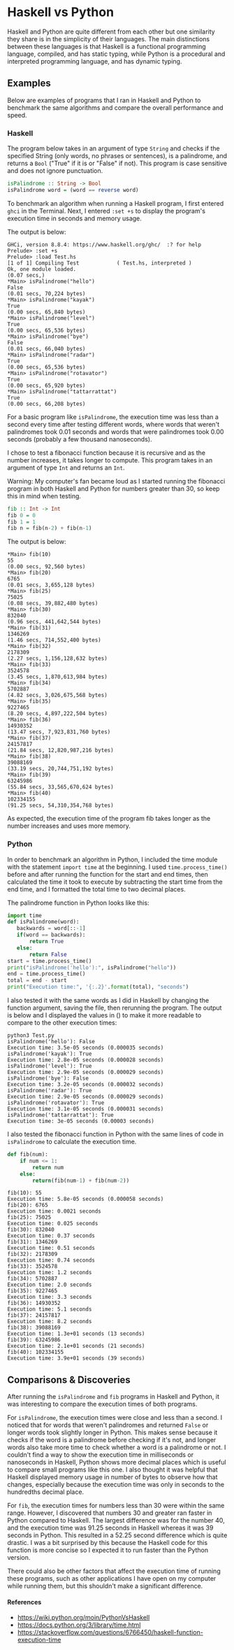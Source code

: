 # Haskell vs Python
Haskell and Python are quite different from each other but one similarity they share is in the simplicity of their languages. The main distinctions between these languages is that Haskell is a functional programming language, compiled, and has static typing, while Python is a procedural and interpreted programming language, and has dynamic typing.

## Examples
Below are examples of programs that I ran in Haskell and Python to benchmark the same algorithms and compare the overall performance and speed.

### Haskell
The program below takes in an argument of type `String` and checks if the specified String (only words, no phrases or sentences), is a palindrome, and returns a `Bool` ("True" if it is or "False" if not). This program is case sensitive and does not ignore punctuation.

```Haskell
isPalindrome :: String -> Bool
isPalindrome word = (word == reverse word)
```

To benchmark an algorithm when running a Haskell program, I first entered `ghci` in the Terminal. Next, I entered `:set +s` to display the program's execution time in seconds and memory usage.

The output is below:
```
GHCi, version 8.8.4: https://www.haskell.org/ghc/  :? for help
Prelude> :set +s
Prelude> :load Test.hs
[1 of 1] Compiling Test            ( Test.hs, interpreted )
Ok, one module loaded.
(0.07 secs,)
*Main> isPalindrome("hello")
False
(0.01 secs, 70,224 bytes)
*Main> isPalindrome("kayak")
True
(0.00 secs, 65,840 bytes)
*Main> isPalindrome("level")
True
(0.00 secs, 65,536 bytes)
*Main> isPalindrome("bye")
False
(0.01 secs, 66,040 bytes)
*Main> isPalindrome("radar")
True
(0.00 secs, 65,536 bytes)
*Main> isPalindrome("rotavator")
True
(0.00 secs, 65,920 bytes)
*Main> isPalindrome("tattarrattat")
True
(0.00 secs, 66,208 bytes)
```

For a basic program like `isPalindrome`, the execution time was less than a second every time after testing different words, where words that weren't palindromes took 0.01 seconds and words that were palindromes took 0.00 seconds (probably a few thousand nanoseconds).

I chose to test a fibonacci function because it is recursive and as the number increases, it takes longer to compute. This program takes in an argument of type `Int` and returns an `Int`.

Warning: My computer's fan became loud as I started running the fibonacci program in both Haskell and Python for numbers greater than 30, so keep this in mind when testing.

```Haskell
fib :: Int -> Int
fib 0 = 0
fib 1 = 1
fib n = fib(n-2) + fib(n-1)
```

The output is below:
```
*Main> fib(10)
55
(0.00 secs, 92,560 bytes)
*Main> fib(20)
6765
(0.01 secs, 3,655,128 bytes)
*Main> fib(25)
75025
(0.08 secs, 39,882,480 bytes)
*Main> fib(30)
832040
(0.96 secs, 441,642,544 bytes)
*Main> fib(31)
1346269
(1.46 secs, 714,552,400 bytes)
*Main> fib(32)
2178309
(2.27 secs, 1,156,128,632 bytes)
*Main> fib(33)
3524578
(3.45 secs, 1,870,613,984 bytes)
*Main> fib(34)
5702887
(4.82 secs, 3,026,675,568 bytes)
*Main> fib(35)
9227465
(8.20 secs, 4,897,222,504 bytes)
*Main> fib(36)
14930352
(13.47 secs, 7,923,831,760 bytes)
*Main> fib(37)
24157817
(21.84 secs, 12,820,987,216 bytes)
*Main> fib(38)
39088169
(33.19 secs, 20,744,751,192 bytes)
*Main> fib(39)
63245986
(55.84 secs, 33,565,670,624 bytes)
*Main> fib(40)
102334155
(91.25 secs, 54,310,354,768 bytes)
```
As expected, the execution time of the program fib takes longer as the number increases and uses more memory.

### Python
In order to benchmark an algorithm in Python, I included the time module with the statement `import time` at the beginning. I used `time.process_time()` before and after running the function for the start and end times, then calculated the time it took to execute by subtracting the start time from the end time, and I formatted the total time to two decimal places.

The palindrome function in Python looks like this:
```Python
import time
def isPalindrome(word):
   backwards = word[::-1]
   if(word == backwards):
       return True
   else:
       return False
start = time.process_time()
print("isPalindrome('hello'):", isPalindrome("hello"))
end = time.process_time()
total = end - start
print("Execution time:", '{:.2}'.format(total), "seconds")
```

I also tested it with the same words as I did in Haskell by changing the function argument, saving the file, then rerunning the program. The output is below and I displayed the values in () to make it more readable to compare to the other execution times:
```
python3 Test.py
isPalindrome('hello'): False
Execution time: 3.5e-05 seconds (0.000035 seconds)
isPalindrome('kayak'): True
Execution time: 2.8e-05 seconds (0.000028 seconds)
isPalindrome('level'): True
Execution time: 2.9e-05 seconds (0.000029 seconds)
isPalindrome('bye'): False
Execution time: 3.2e-05 seconds (0.000032 seconds)
isPalindrome('radar'): True
Execution time: 2.9e-05 seconds (0.000029 seconds)
isPalindrome('rotavator'): True
Execution time: 3.1e-05 seconds (0.000031 seconds)
isPalindrome('tattarrattat'): True
Execution time: 3e-05 seconds (0.00003 seconds)
```

I also tested the fibonacci function in Python with the same lines of code in `isPalindrome` to calculate the execution time.
```Python
def fib(num):
	if num <= 1:
		return num
	else:
		return(fib(num-1) + fib(num-2))
```

```
fib(10): 55
Execution time: 5.8e-05 seconds (0.000058 seconds)
fib(20): 6765
Execution time: 0.0021 seconds
fib(25): 75025
Execution time: 0.025 seconds
fib(30): 832040
Execution time: 0.37 seconds
fib(31): 1346269
Execution time: 0.51 seconds
fib(32): 2178309
Execution time: 0.74 seconds
fib(33): 3524578
Execution time: 1.2 seconds
fib(34): 5702887
Execution time: 2.0 seconds
fib(35): 9227465
Execution time: 3.3 seconds
fib(36): 14930352
Execution time: 5.1 seconds
fib(37): 24157817
Execution time: 8.2 seconds
fib(38): 39088169
Execution time: 1.3e+01 seconds (13 seconds)
fib(39): 63245986
Execution time: 2.1e+01 seconds (21 seconds)
fib(40): 102334155
Execution time: 3.9e+01 seconds (39 seconds)
```

## Comparisons & Discoveries
After running the `isPalindrome` and `fib` programs in Haskell and Python, it was interesting to compare the execution times of both programs.

For `isPalindrome`, the execution times were close and less than a second. I noticed that for words that weren't palindromes and returned `False` or longer words took slightly longer in Python. This makes sense because it checks if the word is a palindrome before checking if it's not, and longer words also take more time to check whether a word is a palindrome or not. I couldn't find a way to show the execution time in milliseconds or nanoseconds in Haskell, Python shows more decimal places which is useful to compare small programs like this one. I also thought it was helpful that Haskell displayed memory usage in number of bytes to observe how that changes, especially because the execution time was only in seconds to the hundredths decimal place.

For `fib`, the execution times for numbers less than 30 were within the same range. However, I discovered that numbers 30 and greater ran faster in Python compared to Haskell. The largest difference was for the number 40, and the execution time was 91.25 seconds in Haskell whereas it was 39 seconds in Python. This resulted in a 52.25 second difference which is quite drastic. I was a bit surprised by this because the Haskell code for this function is more concise so I expected it to run faster than the Python version.

There could also be other factors that affect the execution time of running these programs, such as other applications I have open on my computer while running them, but this shouldn't make a significant difference.

#### References
- https://wiki.python.org/moin/PythonVsHaskell
- https://docs.python.org/3/library/time.html
- https://stackoverflow.com/questions/6766450/haskell-function-execution-time
